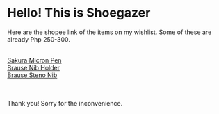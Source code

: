 <h1>Hello! This is Shoegazer</h1>
<p>Here are the shopee link of the items on my wishlist. Some of these are already Php 250-300.</p>
<br>
<a href="https://shp.ee/xmnnpjj">Sakura Micron Pen</a>
<br>
<a href="https://shp.ee/gabtcp7">Brause Nib Holder</a>
<br>
<a href="https://shp.ee/7yvy5bx">Brause Steno Nib</a>
<br>
<br>
<br>
<p>Thank you! Sorry for the inconvenience.</p>
